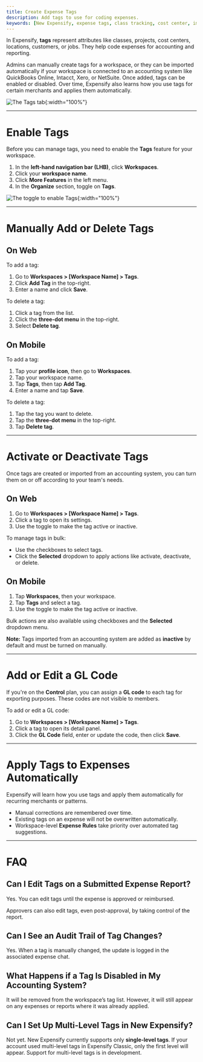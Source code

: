 ```yaml
---
title: Create Expense Tags
description: Add tags to use for coding expenses.
keywords: [New Expensify, expense tags, class tracking, cost center, import tags, coding expenses, tag GL code]
---
```

<div id="new-expensify" markdown="1">

In Expensify, **tags** represent attributes like classes, projects, cost centers, locations, customers, or jobs. They help code expenses for accounting and reporting.

Admins can manually create tags for a workspace, or they can be imported automatically if your workspace is connected to an accounting system like QuickBooks Online, Intacct, Xero, or NetSuite. Once added, tags can be enabled or disabled. Over time, Expensify also learns how you use tags for certain merchants and applies them automatically.

![The Tags tab]({{site.url}}/assets/images/ExpensifyHelp_R4_Tags_2.png){:width="100%"}

---

# Enable Tags

Before you can manage tags, you need to enable the **Tags** feature for your workspace.

1. In the **left-hand navigation bar (LHB)**, click **Workspaces**.
2. Click your **workspace name**.
3. Click **More Features** in the left menu.
4. In the **Organize** section, toggle on **Tags**.

![The toggle to enable Tags]({{site.url}}/assets/images/ExpensifyHelp_R4_Tags_1.png){:width="100%"}

---

# Manually Add or Delete Tags

## On Web

To add a tag:

1. Go to **Workspaces > [Workspace Name] > Tags**.
2. Click **Add Tag** in the top-right.
3. Enter a name and click **Save**.

To delete a tag:

1. Click a tag from the list.
2. Click the **three-dot menu** in the top-right.
3. Select **Delete tag**.

## On Mobile

To add a tag:

1. Tap your **profile icon**, then go to **Workspaces**.
2. Tap your workspace name.
3. Tap **Tags**, then tap **Add Tag**.
4. Enter a name and tap **Save**.

To delete a tag:

1. Tap the tag you want to delete.
2. Tap the **three-dot menu** in the top-right.
3. Tap **Delete tag**.

---

# Activate or Deactivate Tags

Once tags are created or imported from an accounting system, you can turn them on or off according to your team's needs.

## On Web

1. Go to **Workspaces > [Workspace Name] > Tags**.
2. Click a tag to open its settings.
3. Use the toggle to make the tag active or inactive.

To manage tags in bulk:
- Use the checkboxes to select tags.
- Click the **Selected** dropdown to apply actions like activate, deactivate, or delete.

## On Mobile

1. Tap **Workspaces**, then your workspace.
2. Tap **Tags** and select a tag.
3. Use the toggle to make the tag active or inactive.

Bulk actions are also available using checkboxes and the **Selected** dropdown menu.

**Note:** Tags imported from an accounting system are added as **inactive** by default and must be turned on manually.

---

# Add or Edit a GL Code

If you're on the **Control** plan, you can assign a **GL code** to each tag for exporting purposes. These codes are not visible to members.

To add or edit a GL code:

1. Go to **Workspaces > [Workspace Name] > Tags**.
2. Click a tag to open its detail panel.
3. Click the **GL Code** field, enter or update the code, then click **Save**.

---

# Apply Tags to Expenses Automatically

Expensify will learn how you use tags and apply them automatically for recurring merchants or patterns.

- Manual corrections are remembered over time.
- Existing tags on an expense will not be overwritten automatically.
- Workspace-level **Expense Rules** take priority over automated tag suggestions.

---

# FAQ

## Can I Edit Tags on a Submitted Expense Report?

Yes. You can edit tags until the expense is approved or reimbursed.

Approvers can also edit tags, even post-approval, by taking control of the report.

## Can I See an Audit Trail of Tag Changes?

Yes. When a tag is manually changed, the update is logged in the associated expense chat.

## What Happens if a Tag Is Disabled in My Accounting System?

It will be removed from the workspace’s tag list. However, it will still appear on any expenses or reports where it was already applied.

## Can I Set Up Multi-Level Tags in New Expensify?

Not yet. New Expensify currently supports only **single-level tags**. If your account used multi-level tags in Expensify Classic, only the first level will appear. Support for multi-level tags is in development.

</div>
